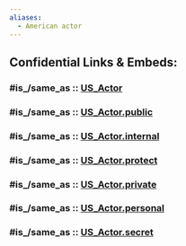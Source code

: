 ```yaml
---
aliases:
  - American actor
---
```



## Confidential Links & Embeds: 

### #is_/same_as :: [US_Actor](/_Standards/Society/Communication/Media/Movie/Actor/US_Actor.md) 

### #is_/same_as :: [US_Actor.public](/_public/Society/Communication/Media/Movie/Actor/US_Actor.public.md) 

### #is_/same_as :: [US_Actor.internal](/_internal/Society/Communication/Media/Movie/Actor/US_Actor.internal.md) 

### #is_/same_as :: [US_Actor.protect](/_protect/Society/Communication/Media/Movie/Actor/US_Actor.protect.md) 

### #is_/same_as :: [US_Actor.private](/_private/Society/Communication/Media/Movie/Actor/US_Actor.private.md) 

### #is_/same_as :: [US_Actor.personal](/_personal/Society/Communication/Media/Movie/Actor/US_Actor.personal.md) 

### #is_/same_as :: [US_Actor.secret](/_secret/Society/Communication/Media/Movie/Actor/US_Actor.secret.md)

